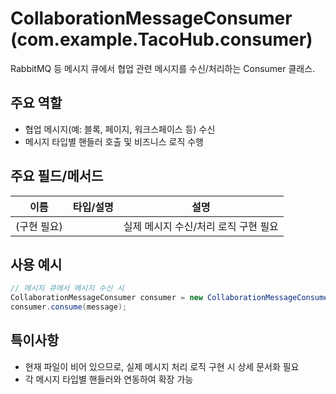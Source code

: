 # CollaborationMessageConsumer (com.example.TacoHub.consumer)

RabbitMQ 등 메시지 큐에서 협업 관련 메시지를 수신/처리하는 Consumer 클래스.

## 주요 역할
- 협업 메시지(예: 블록, 페이지, 워크스페이스 등) 수신
- 메시지 타입별 핸들러 호출 및 비즈니스 로직 수행

## 주요 필드/메서드
| 이름         | 타입/설명                  | 설명                                  |
|--------------|---------------------------|---------------------------------------|
| (구현 필요)  |                           | 실제 메시지 수신/처리 로직 구현 필요   |

## 사용 예시
```java
// 메시지 큐에서 메시지 수신 시
CollaborationMessageConsumer consumer = new CollaborationMessageConsumer();
consumer.consume(message);
```

## 특이사항
- 현재 파일이 비어 있으므로, 실제 메시지 처리 로직 구현 시 상세 문서화 필요
- 각 메시지 타입별 핸들러와 연동하여 확장 가능
